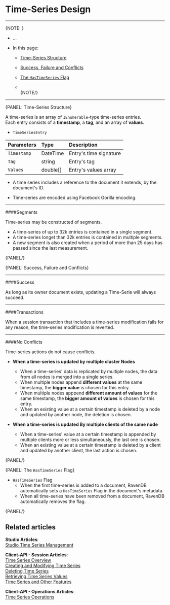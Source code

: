﻿# Time-Series Design



---

{NOTE: }

* ...  

* In this page:  
  * [Time-Series Structure](../../document-extensions/timeseries/design#time-series-structure)  
  * [Success, Failure and Conflicts](../../document-extensions/timeseries/design#success,-failure-and-conflicts)  
  * [The `HasTimeSeries` Flag](../../document-extensions/timeseries/design#the-hastimeseries-flag)  

  * []()  
{NOTE/}

---

{PANEL: Time-Series Structure}

A time-series is an array of `IEnumerable`-type time-series entries.  
Each entry consists of a **timestamp**, a **tag**, and an array of **values**.  

* `TimeSeriesEntry` 

| Parameters | Type | Description |
|:-------------|:-------------|:-------------|
| `Timestamp` | DateTime | Entry's time signature |
| `Tag` | string | Entry's tag |
| `Values` | double[] | Entry's values array  |

* A time series includes a reference to the document it extends, by the document's ID.  

* Time-series are encoded using Facebook Gorilla encoding.  

---

####Segments

Time-series may be constructed of segments.  

* A time-series of up to 32k entries is contained in a single segment.  
* A time-series longet than 32k entries is contained in multiple segments.  
* A new segment is also created when a period of more than 25 days has passed 
  since the last measurement.  

{PANEL/}

{PANEL: Success, Failure and Conflicts}

---

####Success

As long as its owner document exists, updating a Time-Serie will always succeed.  

---

####Transactions

When a session transaction that includes a time-series modification fails for any 
reason, the time-series modification is reverted.  

---

####No Conflicts

Time-series actions do not cause conflicts.  

* **When a time-series is updated by multiple cluster Nodes**  
   * When a time-series' data is replicated by multiple nodes, the data 
     from all nodes is merged into a single series.  
   * When multiple nodes append **different values** at the same timestamp, 
     the **bigger value** is chosen for this entry.  
   * When multiple nodes apppend **different amount of values** for the same 
     timestamp, the **bigger amount of values** is chosen for this entry.  
   * When an existing value at a certain timestamp is deleted by a node 
     and updated by another node, the deletion is chosen.  

* **When a time-series is updated By multiple clients of the same node**  
   * When a time-series' value at a certain timestamp is appended by 
     multiple clients more or less simultaneously, the last one is chosen.  
   * When an existing value at a certain timestamp is deleted by a client 
     and updated by another client, the last action is chosen.  

{PANEL/}


{PANEL: The `HasTimeSeries` Flag}

* `HasTimeSeries` Flag
    * When the first time-series is added to a document, RavenDB automatically sets 
      a `HasTimeSeries` Flag in the document's metadata.  
    * When all time-series have been removed from a document, RavenDB automatically 
      removes the flag.  

 {PANEL/}

## Related articles
**Studio Articles**:  
[Studio Time Series Management]()  

**Client-API - Session Articles**:  
[Time Series Overview]()  
[Creating and Modifying Time Series]()  
[Deleting Time Series]()  
[Retrieving Time Series Values]()  
[Time Series and Other Features]()  

**Client-API - Operations Articles**:  
[Time Series Operations]()  
